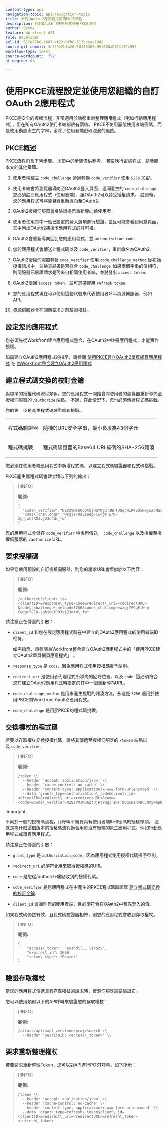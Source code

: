 ```yaml
---
content-type: api
navigation-topic: api-navigation-topic
title: 針對OAuth 2應用程式使用PKCE流程
description: 針對OAuth 2應用程式使用PKCE流程
author: Becky
feature: Workfront API
role: Developer
exl-id: 61fe77b6-c6d7-4f23-bfb6-617bccaa1989
source-git-commit: 3e339e2bfb26e101f0305c05f620a21541394993
workflow-type: tm+mt
source-wordcount: '792'
ht-degree: 0%

---
```


# 使用PKCE流程設定並使用您組織的自訂OAuth 2應用程式

PKCE是安全的授權流程，非常適用於動態重新整理應用程式（例如行動應用程式），但在所有OAuth2使用者端都很有價值。 PKCE不使用靜態使用者端密碼，而是使用動態產生的字串，消除了使用者端密碼洩漏的風險。

## PKCE概述

PKCE流程包含下列步驟。 本節中的步驟僅供參考。 若要執行這些程式，請參閱本文的其他章節。

1. 使用者端建立 `code_challenge` 透過轉換 `code_verifier` 使用 `S256` 加密。

1. 使用者端會將瀏覽器導向至OAuth2登入頁面，連同產生的 `code_challenge`. 您必須註冊應用程式（使用者端），讓OAuth2可以接受授權請求。 註冊後，您的應用程式可將瀏覽器重新導向至OAuth2。

1. OAuth2授權伺服器會將驗證提示重新導向給使用者。

1. 使用者使用其中一個已設定的登入選項進行驗證，並且可能會看到同意頁面，其中列出OAuth2將授予應用程式的許可權。

1. OAuth2會重新導向回到您的應用程式，並 `authorization code`.

1. 您的應用程式會傳送此程式碼以及 `code_verifier`，重新命名為OAuth2。

1. OAuth2授權伺服器轉換 `code_verifier` 使用 `code_challenge_method` 從初始授權請求中，並檢查結果是否符合 `code_challenge`. 如果兩個字串的值相符，則伺服器已驗證請求是否來自相同使用者端，並將發出 `access token`.

1. OAuth2傳回 `access token`，並可選擇使用 `refresh token`.

1. 您的應用程式現在可以使用這些代號來代表使用者呼叫資源伺服器，例如API。

1. 資源伺服器會在回應要求之前驗證權杖。


## 設定您的應用程式

您必須先從Workfront建立應用程式整合，在OAuth2中註冊應用程式，才能實作授權。

如需建立OAuth2應用程式的指示，請參閱 [使用PKCE建立OAuth2單頁網頁應用程式](../../administration-and-setup/configure-integrations/create-oauth-application.md#create-an-oauth2-single-page-web-application-using-pkce) 在 [為Workfront整合建立OAuth2應用程式](../../administration-and-setup/configure-integrations/create-oauth-application.md)


## 建立程式碼交換的校訂金鑰

與標準的授權代碼流程類似，您的應用程式一開始會將使用者的瀏覽器重新導向至授權伺服器的 `/authorize` 端點。 不過，在此情況下，您也必須傳遞程式碼挑戰。

您的第一步是產生程式碼驗證器和挑戰。

<table>
  <col/>
  <col/>
    <tbody>
      <tr>
        <td role="rowheader">程式碼驗證器</td>
        <td>
          <p>隨機的URL安全字串，最小長度為43個字元</p>
        </td>
      </tr>
      <tr>
        <td role="rowheader">程式碼挑戰</td>
        <td>
          <p>程式碼驗證器的Base64 URL編碼的SHA-256雜湊</p>
        </td>
      </tr>
    </tbody>
</table>


您必須在使用者端應用程式中新增程式碼，以建立程式碼驗證器和程式碼挑戰。

PKCE產生器程式碼會建立類似下列的輸出：

>[!INFO]
>
>**範例:**
>
>```
>{
>  "code\_verifier":"N28zVMsKU6ptUjHaYWg3T1NFTDQqcW1R4BU5NXywapNac4hhfkxjwfhZQat",
>  "code\_challenge":"wzgjYF9qEiWep-CwqgrTE78-2ghjwCtRO3vj23o4W\_fw"
>}
>```

您的應用程式會儲存 `code_verifier` 稍後再傳送， `code_challenge` 以及授權至授權伺服器的 `/authorize` URL。

## 要求授權碼

如果您使用預設的自訂授權伺服器，則您的請求URL會類似於以下內容：

>[!INFO]
>
>**範例:**
>
>
>```
>/authorize?client\_id=<clientID>&response\_type=code&redirect\_uri=<redirectURL>
>&code\_challenge\_method=S256&code\_challenge=wzgjYF9qEiWep-CwqgrTE78-2ghjwCtRO3vj23o4W\_fw"
>```

請注意正在傳遞的引數：

* `client_id` 和您在設定應用程式時在中建立的OAuth2應用程式的使用者端ID相符。

  如需指示，請參閱為Workfront整合建立OAuth2應用程式中的「使用PKCE建立OAuth2單頁網頁應用程式」 。

* `response_type` 是 `code`，因為應用程式使用授權碼授予型別。

* `redirect_uri` 是使用者代理程式所導向的回呼位置，以及 `code`. 這必須符合您在建立OAuth2應用程式時指定的其中一個重新導向URL。

* `code_challenge_method` 是用來產生挑戰的雜湊方法，永遠是 `S256` 適用於使用PKCE的Workfront Oauth2應用程式。

* `code_challenge` 是用於PKCE的程式碼挑戰。


## 交換權杖的程式碼

若要以存取權杖交換授權代碼，請將其傳遞至授權伺服器的 `/token` 端點以及 `code_verifier`.

>[!INFO]
>
>**範例:**
>
>```
>/token \\
>  --header 'accept: application/json' \\
>  --header 'cache-control: no-cache' \\
>  --header 'content-type: application/x-www-form-urlencoded' \\
>  --data 'grant\_type=authorization\_code&client\_id=<clientID>&redirect\_uri=<redirectURL>&code=<code>&code\_verifier=N28zVMsKU6ptUjHaYWg3T1NFTDQqcW1R4BU5NXywapNac4hhfkxjwfhZQat
>```

>[!IMPORTANT]
>
> 不同於一般的授權碼流程，此呼叫不需要具有使用者端ID和密碼的授權標頭。 這就是為什麼這個版本的授權碼流程適合用於沒有後端的原生應用程式，例如行動應用程式或單頁應用程式。

請注意正在傳遞的引數：

* `grant_type` 是 `authorization_code`，因為應用程式使用授權代碼授予型別。

* `redirect_uri` 必須符合用來取得授權碼的URI。

* `code` 是您從/authorize端點收到的授權代碼。

* `code_verifier` 是您應用程式在中產生的PKCE程式碼驗證器 [建立程式碼交換的校訂金鑰](#Create).

* `client_id` 會識別您的使用者端，且必須符合在OAuth2中預先登入的值。


如果程式碼仍然有效，且程式碼驗證器相符，則您的應用程式會收到存取權杖。

>[!INFO]
>
>**範例:**
>
>```
>{
>    "access\_token": "eyJhd\[...\]Yozv",
>    "expires\_in": 3600,
>    "token\_type": "Bearer"
>}
>```

## 驗證存取權杖

當您的應用程式傳遞具有存取權杖的請求時，資源伺服器需要驗證它。

您可以使用類似以下的API呼叫來驗證您的存取權杖：

>[!INFO]
>
>**範例:**
>
>```
>/attask/api/<api version>/proj/search \\
>  --header 'sessionID: <access\_token>' \\
>```

## 要求重新整理權杖

若要請求重新整理Token，您可以對API進行POST呼叫，如下所示：

>[!INFO]
>
>**範例:**
>
>```
>/token \\
>  --header 'accept: application/json' \\
>  --header 'cache-control: no-cache' \\
>  --header 'content-type: application/x-www-form-urlencoded' \\
>  --data 'grant\_type=refresh\_token&client\_id=<clientID>&redirect\_uri=<redirectURL>&refresh\_token=<refresh\_token>
>```
